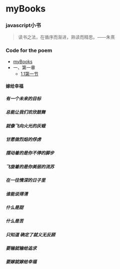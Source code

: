 # myBooks

### javascript小书

> 读书之法，在循序而渐进，熟读而精思。——朱熹

### Code for the poem
* [myBooks](README.md)
* 一、第一章
  * [1.1第一节](yi-di-yi-zhang/1.1-di-yi-jie.md)

#### 嫁给幸福
##### 有一个未来的目标
##### 总能让我们欢欣鼓舞
##### 就像飞向火光的灰蛾
##### 甘愿做烈焰的俘虏
##### 摆动着的是你不停的脚步
##### 飞旋着的是你美丽的流苏
##### 在一往情深的日子里
##### 谁能说得清
##### 什么是甜
##### 什么是苦
##### 只知道 确定了就义无反顾
##### 要输就输给追求
##### 要嫁就嫁给幸福

